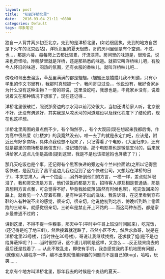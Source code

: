 ```yaml
---
layout: post
title:  "初到洋桥北里"
date:   2016-03-04 21:11 +0800
categories: Default
tags: 印象笔记 
---
```


独自一人背井离乡初至北京，先到的是洋桥北里，(如若很固执，先到的地方自然是下火车的北京西站)，洋桥北里的夏天很热，哥的房间里倒是有个空调，不过，也…，那是六楼，每每爬上去都比较累，汗流浃背。房间里的味道是，很难说，说来也奇怪哈，昨晚梦里就是洋桥，还是那熟悉的味道。就把它叫洋桥味儿吧，有股今人怀旧的味道，闷热的氛围，还有衣服的香味儿，就叫洋桥味儿吧…

傍晚和哥出去溜达，草丛里满满的都是蝈蝈，(蝈蝈还是蛐蛐儿我不知道，只有小学里的作文书里有)，我那时真想抓一个，我问哥见过没，，他说没有，我好奇家乡为什么没有这种生物？一旁的哥说，这里没蛇吧，我想也是，毕竟家乡没有，说着说着又在那种情况下想家了，现在还记得…

洋桥北里很破烂，照说那旁边的凉水河以前污染很大，当初还讲给家人听，北京很不好，还没有渭源好，其实我是从凉水河的河道建设以及绿化程度下了结论的，现在也这样想。

洋桥北里周围的景点倒不少，有个陶然亭，，有个大观园(现在想起来我都后悔，作为高中很热爱《红楼梦》的我竟然没去)，唯一去了的就是永定门吧，应该是，附近还有好多商场，具体点我也想不起来了，只记得看了个电影，《大圣归来》，还有就是那里的商场都是微信支付，没记错的话，那个电影票也是微信支付的，后来就讲给家人这点儿倒是高级(提到这里，我是不是也该把爸妈也屏蔽了？)；

那几天吃饭也是个事，还记得有个黑客快递的旁边有个兰州拉面馆(之所以记得黑客快递，是因为到了昌平这边儿我也见到了这个快递公司，又想起在洋桥的日子)，本来甘肃人，再一个拉面……另外听到他们的方言，一模一样，差点就掉眼泪了，我和哥交流是方言，他们做饭的都是方言，招待客人却互相是普通话，那是真想用方言点餐，可总觉得不好，毕竟我脸皮薄(虽然有时候也厚)，吃完饭回来的路上，就看见一个人穿着布鞋，是有种说不出的滋味，我告诉哥，在这里看到穿布鞋的人有种说不出的感觉，很亲切，很亲切。他说他初到北京，傍晚听到路上偷着跑的三轮车，就感觉很亲切，三轮车是禁止开上环路的……而这两种东西，都是家乡最普通不过的；

讲到这里，不得不提一件糗事，那天中午(平时中午哥上班没时间回来)，吃完饭，(还记得是吃了地三鲜)，然后接着就迷路了，虽然小区不大，然后求救哥，说是在洋桥北里23号楼，(当时住在30号楼)，哥说让我继续找找，还求救了姐(是不是也给屏蔽掉呢？)……当时很惊讶，这个道儿明明是这样，又怎么……反正绕来绕去的最后还是找着了……从此不敢乱走，即使有手机，我总感觉我的手机地图有问题，(就像别人编程序一样，编不出来就怪编译器的问题而不是自己的bug)，哈哈，玩笑……

北京有个地方叫洋桥北里，那年我去的时候是个炎热的夏天…